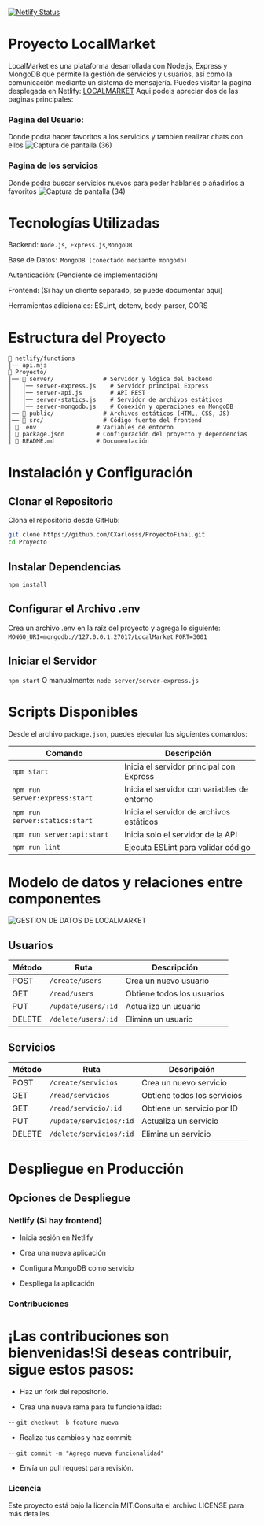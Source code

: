 [![Netlify Status](https://api.netlify.com/api/v1/badges/7eda913a-98f6-478d-a097-55a2bb2ef6d7/deploy-status)](https://app.netlify.com/sites/flourishing-baklava-adefd3/deploys)
#  Proyecto LocalMarket

LocalMarket es una plataforma desarrollada con Node.js, Express y MongoDB que permite la gestión de servicios y usuarios, así como la comunicación mediante un sistema de mensajería.
Puedes visitar la pagina desplegada en Netlify: [LOCALMARKET](https://flourishing-baklava-adefd3.netlify.app/)
Aqui podeis apreciar dos de las paginas principales:
### Pagina del Usuario:
Donde podra hacer favoritos a los servicios y tambien realizar chats con ellos
![Captura de pantalla (36)](https://github.com/user-attachments/assets/5c380750-9124-4013-9a6f-e38ebd54d289)

### Pagina de los servicios
Donde podra buscar servicios nuevos para poder hablarles o añadirlos a favoritos
![Captura de pantalla (34)](https://github.com/user-attachments/assets/18c2f812-3ae0-47b8-9037-3b29f9263a99)

#  Tecnologías Utilizadas

Backend: `Node.js`,` Express.js`,`MongoDB`

Base de Datos:` MongoDB (conectado mediante mongodb)`

Autenticación: (Pendiente de implementación)

Frontend: (Si hay un cliente separado, se puede documentar aquí)

Herramientas adicionales: ESLint, dotenv, body-parser, CORS

#  Estructura del Proyecto
```plaintext
📁 netlify/functions
│── api.mjs
📁 Proyecto/
│── 📂 server/              # Servidor y lógica del backend
│   │── server-express.js    # Servidor principal Express
│   │── server-api.js        # API REST
│   │── server-statics.js    # Servidor de archivos estáticos
│   │── server-mongodb.js    # Conexión y operaciones en MongoDB
│── 📂 public/              # Archivos estáticos (HTML, CSS, JS)
│── 📂 src/                 # Código fuente del frontend
│ 📄 .env                 # Variables de entorno
│ 📄 package.json         # Configuración del proyecto y dependencias
│ 📄 README.md            # Documentación
```
#  Instalación y Configuración

##  Clonar el Repositorio

Clona el repositorio desde GitHub:

```bash
git clone https://github.com/CXarlosss/ProyectoFinal.git
cd Proyecto
```
##  Instalar Dependencias
`npm install`
##  Configurar el Archivo .env
Crea un archivo .env en la raíz del proyecto y agrega lo siguiente:
`MONGO_URI=mongodb://127.0.0.1:27017/LocalMarket`
`PORT=3001`
##  Iniciar el Servidor
`npm start`
O manualmente:
`node server/server-express.js`

#  Scripts Disponibles

Desde el archivo `package.json`, puedes ejecutar los siguientes comandos:

| Comando                         | Descripción                                      |
|---------------------------------|--------------------------------------------------|
| `npm start`                     | Inicia el servidor principal con Express        |
| `npm run server:express:start`  | Inicia el servidor con variables de entorno     |
| `npm run server:statics:start`  | Inicia el servidor de archivos estáticos        |
| `npm run server:api:start`      | Inicia solo el servidor de la API               |
| `npm run lint`                  | Ejecuta ESLint para validar código              |


#  Modelo de datos y relaciones entre componentes
![GESTION DE DATOS DE LOCALMARKET](https://github.com/user-attachments/assets/c1cac5f6-9a70-41ed-a7be-61b395952849)


##  Usuarios

| Método  | Ruta                  | Descripción             |
|---------|------------------------|-------------------------|
| POST    | `/create/users`        | Crea un nuevo usuario   |
| GET     | `/read/users`          | Obtiene todos los usuarios |
| PUT     | `/update/users/:id`    | Actualiza un usuario    |
| DELETE  | `/delete/users/:id`    | Elimina un usuario      |

##  Servicios

| Método  | Ruta                     | Descripción                |
|---------|---------------------------|----------------------------|
| POST    | `/create/servicios`       | Crea un nuevo servicio     |
| GET     | `/read/servicios`         | Obtiene todos los servicios |
| GET     | `/read/servicio/:id`      | Obtiene un servicio por ID |
| PUT     | `/update/servicios/:id`   | Actualiza un servicio      |
| DELETE  | `/delete/servicios/:id`   | Elimina un servicio        |


#  Despliegue en Producción

##  Opciones de Despliegue

###  Netlify (Si hay frontend)

- Inicia sesión en Netlify

- Crea una nueva aplicación

- Configura MongoDB como servicio

- Despliega la aplicación



###  Contribuciones

# ¡Las contribuciones son bienvenidas!Si deseas contribuir, sigue estos pasos:

- Haz un fork del repositorio.

- Crea una nueva rama para tu funcionalidad:

-- `git checkout -b feature-nueva`

- Realiza tus cambios y haz commit:

-- `git commit -m "Agrego nueva funcionalidad"`

- Envía un pull request para revisión.

### Licencia

 Este proyecto está bajo la licencia MIT.Consulta el archivo LICENSE para más detalles.

